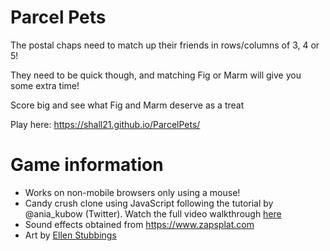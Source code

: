 # Parcel Pets
The postal chaps need to match up their friends in rows/columns of 3, 4 or 5!

They need to be quick though, and matching Fig or Marm will give you some extra time!

Score big and see what Fig and Marm deserve as a treat

Play here: https://shall21.github.io/ParcelPets/

# Game information
- Works on non-mobile browsers only using a mouse!
- Candy crush clone using JavaScript following the tutorial by @ania_kubow (Twitter). Watch the full video walkthrough [here](https://www.youtube.com/watch?v=XD5sZWxwJUk&ab_channel=CodewithAniaKub%C3%B3w)
- Sound effects obtained from https://www.zapsplat.com
- Art by [Ellen Stubbings](https://twitter.com/Honeydew_Mellen?ref_src=twsrc%5Egoogle%7Ctwcamp%5Eserp%7Ctwgr%5Eauthor)
